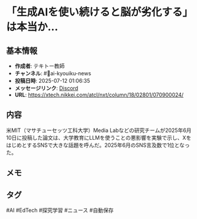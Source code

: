# 「生成AIを使い続けると脳が劣化する」は本当か...

## 基本情報
- **作成者**: テキトー教師
- **チャンネル**: #📰ai-kyouiku-news
- **投稿日時**: 2025-07-12 01:06:35
- **メッセージリンク**: [Discord](https://discord.com/channels/1206805897398059028/1389835531503927487/1393398101716238387)
- **URL**: https://xtech.nikkei.com/atcl/nxt/column/18/02801/070900024/

## 内容
米MIT（マサチューセッツ工科大学）Media Labなどの研究チームが2025年6月10日に投稿した論文は、大学教育にLLMを使うことの悪影響を実験で示し、XをはじめとするSNSで大きな話題を呼んだ。2025年6月のSNS言及数で1位となった。

## メモ
<!-- ここに感想やメモを記入 -->

## タグ
#AI #EdTech #探究学習 #ニュース #自動保存
